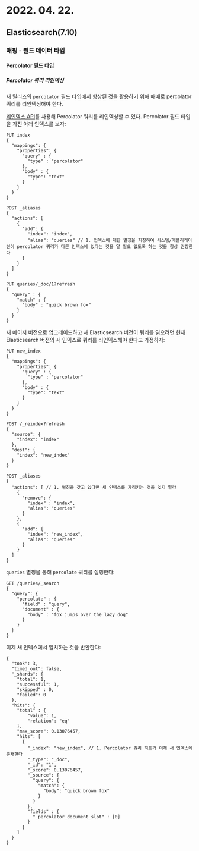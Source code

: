 # 2022. 04. 22.

## Elasticsearch(7.10)

### 매핑 - 필드 데이터 타입

#### Percolator 필드 타입

##### Percolator 쿼리 리인덱싱

새 릴리즈의 `percolator` 필드 타입에서 향상된 것을 활용하기 위해 때때로 percolator 쿼리를 리인덱싱해야 한다.

[리인덱스 API][reindex-api]를 사용해 Percolator 쿼리를 리인덱싱할 수 있다. Percolator 필드 타입을 가진 아래 인덱스를 보자:

```http
PUT index
{
  "mappings": {
    "properties": {
      "query" : {
        "type" : "percolator"
      },
      "body" : {
        "type": "text"
      }
    }
  }
}

POST _aliases
{
  "actions": [
    {
      "add": {
        "index": "index",
        "alias": "queries" // 1. 인덱스에 대한 별칭을 지정하여 시스템/애플리케이션이 percolator 쿼리가 다른 인덱스에 있다는 것을 알 필요 없도록 하는 것을 항상 권장한다
      }
    }
  ]
}

PUT queries/_doc/1?refresh
{
  "query" : {
    "match" : {
      "body" : "quick brown fox"
    }
  }
}

```

새 메이저 버전으로 업그레이드하고 새 Elasticsearch 버전이 쿼리를 읽으려면 현재 Elasticsearch 버전의 새 인덱스로 쿼리를 리인덱스해야 한다고 가정하자:

```http
PUT new_index
{
  "mappings": {
    "properties": {
      "query" : {
        "type" : "percolator"
      },
      "body" : {
        "type": "text"
      }
    }
  }
}

POST /_reindex?refresh
{
  "source": {
    "index": "index"
  },
  "dest": {
    "index": "new_index"
  }
}

POST _aliases
{
  "actions": [ // 1. 별칭을 갖고 있다면 새 인덱스를 가리키는 것을 잊지 말라
    {
      "remove": {
        "index" : "index",
        "alias": "queries"
      }
    },
    {
      "add": {
        "index": "new_index",
        "alias": "queries"
      }
    }
  ]
}
```

`queries` 별칭을 통해 `percolate` 쿼리를 실행한다:

```http
GET /queries/_search
{
  "query": {
    "percolate" : {
      "field" : "query",
      "document" : {
        "body" : "fox jumps over the lazy dog"
      }
    }
  }
}
```

이제 새 인덱스에서 일치하는 것을 반환한다:

```http
{
  "took": 3,
  "timed_out": false,
  "_shards": {
    "total": 1,
    "successful": 1,
    "skipped" : 0,
    "failed": 0
  },
  "hits": {
    "total" : {
        "value": 1,
        "relation": "eq"
    },
    "max_score": 0.13076457,
    "hits": [
      {
        "_index": "new_index", // 1. Percolator 쿼리 히트가 이제 새 인덱스에 존재한다
        "_type": "_doc",
        "_id": "1",
        "_score": 0.13076457,
        "_source": {
          "query": {
            "match": {
              "body": "quick brown fox"
            }
          }
        },
        "fields" : {
          "_percolator_document_slot" : [0]
        }
      }
    ]
  }
}
```





[reindex-api]: https://www.elastic.co/guide/en/elasticsearch/reference/7.10/docs-reindex.html